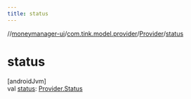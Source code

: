 ```yaml
---
title: status
---
```

//[moneymanager-ui](../../../index.html)/[com.tink.model.provider](../index.html)/[Provider](index.html)/[status](status.html)



# status



[androidJvm]\
val [status](status.html): [Provider.Status](-status/index.html)




